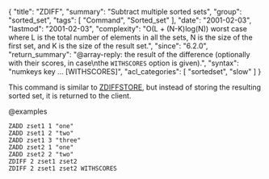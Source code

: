 {
  "title": "ZDIFF",
  "summary": "Subtract multiple sorted sets",
  "group": "sorted_set",
  "tags": [
    "Command",
    "Sorted_set"
  ],
  "date": "2001-02-03",
  "lastmod": "2001-02-03",
  "complexity": "O(L + (N-K)log(N)) worst case where L is the total number of elements in all the sets, N is the size of the first set, and K is the size of the result set.",
  "since": "6.2.0",
  "return_summary": "@array-reply: the result of the difference (optionally with their scores, in case\nthe `WITHSCORES` option is given).",
  "syntax": "numkeys key ... [WITHSCORES]",
  "acl_categories": [
    "sortedset",
    "slow"
  ]
}

This command is similar to [ZDIFFSTORE](/commands/zdiffstore), but instead of storing the resulting
sorted set, it is returned to the client.

@examples

```cli
ZADD zset1 1 "one"
ZADD zset1 2 "two"
ZADD zset1 3 "three"
ZADD zset2 1 "one"
ZADD zset2 2 "two"
ZDIFF 2 zset1 zset2
ZDIFF 2 zset1 zset2 WITHSCORES
```

